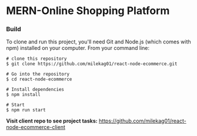 # MERN-Online Shopping Platform

### Build

To clone and run this project, you'll need Git and Node.js (which comes with npm) installed on your computer. From your command line:

```code
# clone this repository
$ git clone https://github.com/milekag01/react-node-ecommerce.git

# Go into the repository
$ cd react-node-ecommerce

# Install dependencies
$ npm install

# Start
$ npm run start
```

**Visit client repo to see project tasks:** https://github.com/milekag01/react-node-ecommerce-client
